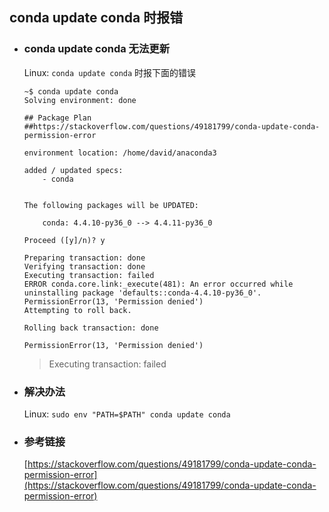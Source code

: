 ## conda update conda 时报错

- ### conda update conda 无法更新

    Linux: `conda update conda` 时报下面的错误

    ```linux
    ~$ conda update conda
    Solving environment: done

    ## Package Plan ##https://stackoverflow.com/questions/49181799/conda-update-conda-permission-error

    environment location: /home/david/anaconda3

    added / updated specs: 
        - conda


    The following packages will be UPDATED:

        conda: 4.4.10-py36_0 --> 4.4.11-py36_0

    Proceed ([y]/n)? y

    Preparing transaction: done
    Verifying transaction: done
    Executing transaction: failed
    ERROR conda.core.link:_execute(481): An error occurred while uninstalling package 'defaults::conda-4.4.10-py36_0'.
    PermissionError(13, 'Permission denied')
    Attempting to roll back.

    Rolling back transaction: done

    PermissionError(13, 'Permission denied')
    ```

    > Executing transaction: failed


- ### 解决办法

    Linux: `sudo env "PATH=$PATH" conda update conda`


- ### 参考链接

    [https://stackoverflow.com/questions/49181799/conda-update-conda-permission-error](https://stackoverflow.com/questions/49181799/conda-update-conda-permission-error)